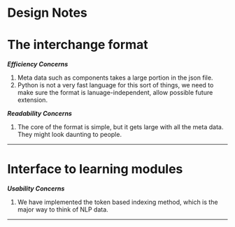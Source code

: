 Design Notes
===

# The interchange format
***Efficiency Concerns***
   
1. Meta data such as components takes a large portion in
   the json file.
1. Python is not a very fast language for this sort of things,
   we need to make sure the format is lanuage-independent, allow
   possible future extension.

***Readability Concerns***
1. The core of the format is simple, but it gets large with all
   the meta data. They might look daunting to people.
    
---

# Interface to learning modules

***Usability Concerns***
1. We have implemented the token based indexing method, which is
the major way to think of NLP data.

---
